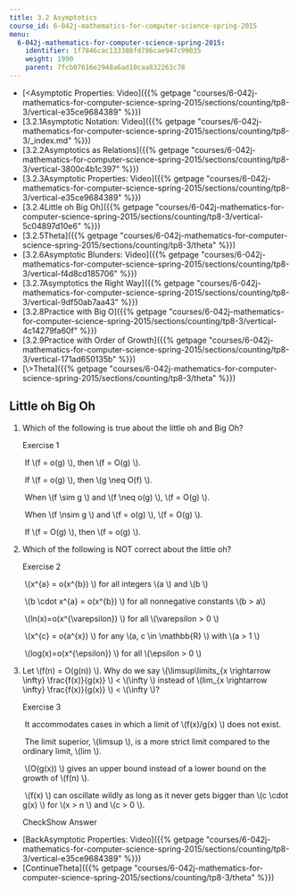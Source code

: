 ```yaml
---
title: 3.2 Asymptotics
course_id: 6-042j-mathematics-for-computer-science-spring-2015
menu:
  6-042j-mathematics-for-computer-science-spring-2015:
    identifier: 1f7846cac133388fd786cae947c99035
    weight: 1990
    parent: 7fcb07616e2948a6ad10caa832263c78
---
```

*   [<Asymptotic Properties: Video]({{% getpage "courses/6-042j-mathematics-for-computer-science-spring-2015/sections/counting/tp8-3/vertical-e35ce9684389" %}})
*   [3.2.1Asymptotic Notation: Video]({{% getpage "courses/6-042j-mathematics-for-computer-science-spring-2015/sections/counting/tp8-3/_index.md" %}})
*   [3.2.2Asymptotics as Relations]({{% getpage "courses/6-042j-mathematics-for-computer-science-spring-2015/sections/counting/tp8-3/vertical-3800c4b1c397" %}})
*   [3.2.3Asymptotic Properties: Video]({{% getpage "courses/6-042j-mathematics-for-computer-science-spring-2015/sections/counting/tp8-3/vertical-e35ce9684389" %}})
*   [3.2.4Little oh Big Oh]({{% getpage "courses/6-042j-mathematics-for-computer-science-spring-2015/sections/counting/tp8-3/vertical-5c04897d10e6" %}})
*   [3.2.5Theta]({{% getpage "courses/6-042j-mathematics-for-computer-science-spring-2015/sections/counting/tp8-3/theta" %}})
*   [3.2.6Asymptotic Blunders: Video]({{% getpage "courses/6-042j-mathematics-for-computer-science-spring-2015/sections/counting/tp8-3/vertical-f4d8cd185706" %}})
*   [3.2.7Asymptotics the Right Way]({{% getpage "courses/6-042j-mathematics-for-computer-science-spring-2015/sections/counting/tp8-3/vertical-9df50ab7aa43" %}})
*   [3.2.8Practice with Big O]({{% getpage "courses/6-042j-mathematics-for-computer-science-spring-2015/sections/counting/tp8-3/vertical-4c14279fa60f" %}})
*   [3.2.9Practice with Order of Growth]({{% getpage "courses/6-042j-mathematics-for-computer-science-spring-2015/sections/counting/tp8-3/vertical-171ad650135b" %}})
*   [\\>Theta]({{% getpage "courses/6-042j-mathematics-for-computer-science-spring-2015/sections/counting/tp8-3/theta" %}})

Little oh Big Oh
----------------

  

1.  Which of the following is true about the little oh and Big Oh?
    
    Exercise 1
    
    &nbsp;If \\(f = o(g) \\), then \\(f = O(g) \\).&nbsp;
    
    &nbsp;If \\(f = o(g) \\), then \\(g \\neq O(f) \\).&nbsp;
    
    &nbsp;When \\(f \\sim g \\) and \\(f \\neq o(g) \\), \\(f = O(g) \\).&nbsp;
    
    &nbsp;When \\(f \\nsim g \\) and \\(f = o(g) \\), \\(f = O(g) \\).&nbsp;
    
    &nbsp;If \\(f = O(g) \\), then \\(f = o(g) \\).&nbsp;
    
2.  Which of the following is NOT correct about the little oh?
    
    Exercise 2
    
    &nbsp;\\(x^{a} = o(x^{b}) \\) for all integers \\(a \\) and \\(b \\)&nbsp;
    
    &nbsp;\\(b \\cdot x^{a} = o(x^{b}) \\) for all nonnegative constants \\(b > a\\)&nbsp;
    
    &nbsp;\\(ln(x)=o(x^{\\varepsilon}) \\) for all \\(\\varepsilon > 0 \\)&nbsp;
    
    &nbsp;\\(x^{c} = o(a^{x}) \\) for any \\(a, c \\in \\mathbb{R} \\) with \\(a > 1 \\)&nbsp;
    
    &nbsp;\\(log(x)=o(x^{\\epsilon}) \\) for all \\(\\epsilon > 0 \\)&nbsp;
    
3.  Let \\(f(n) = O(g(n)) \\). Why do we say \\(\\limsup\\limits\_{x \\rightarrow \\infty} \\frac{f(x)}{g(x)} \\) < \\(\\infty \\) instead of \\(lim\_{x \\rightarrow \\infty} \\frac{f(x)}{g(x)} \\) < \\(\\infty \\)?
    
    Exercise 3
    
    &nbsp;It accommodates cases in which a limit of \\(f(x)/g(x) \\) does not exist.&nbsp;
    
    &nbsp;The limit superior, \\(limsup \\), is a more strict limit compared to the ordinary limit, \\(lim \\).&nbsp;
    
    &nbsp;\\(O(g(x)) \\) gives an upper bound instead of a lower bound on the growth of \\(f(n) \\).&nbsp;
    
    &nbsp;\\(f(x) \\) can oscillate wildly as long as it never gets bigger than \\(c \\cdot g(x) \\) for \\(x > n \\) and \\(c > 0 \\).&nbsp;
    
    CheckShow Answer
    

*   [BackAsymptotic Properties: Video]({{% getpage "courses/6-042j-mathematics-for-computer-science-spring-2015/sections/counting/tp8-3/vertical-e35ce9684389" %}})
*   [ContinueTheta]({{% getpage "courses/6-042j-mathematics-for-computer-science-spring-2015/sections/counting/tp8-3/theta" %}})